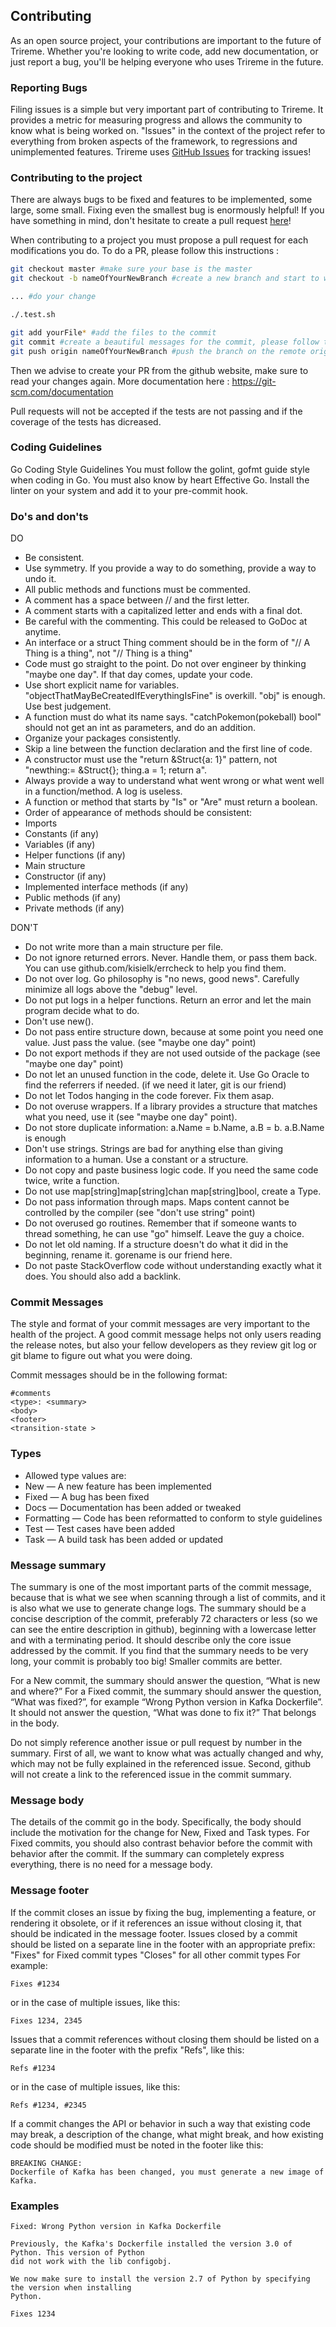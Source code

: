 Contributing
------------

As an open source project, your contributions are important to the future of Trireme. Whether you're looking to write code, add new documentation, or just report a bug, you'll be helping everyone who uses Trireme in the future.

### Reporting Bugs

Filing issues is a simple but very important part of contributing to Trireme. It provides a metric for measuring progress and allows the community to know what is being worked on. "Issues" in the context of the project refer to everything from broken aspects of the framework, to regressions and unimplemented features. Trireme uses [GitHub Issues](https://github.com/aporeto-inc/trireme/issues) for tracking issues!

### Contributing to the project

There are always bugs to be fixed and features to be implemented, some large, some small. Fixing even the smallest bug is enormously helpful! If you have something in mind, don't hesitate to create a pull request [here](https://github.com/aporeto-inc/trireme/pulls)!

When contributing to a project you must propose a pull request for each modifications you do.
To do a PR, please follow this instructions :

```bash
git checkout master #make sure your base is the master
git checkout -b nameOfYourNewBranch #create a new branch and start to work locally on this branch

... #do your change

./.test.sh

git add yourFile* #add the files to the commit
git commit #create a beautiful messages for the commit, please follow the guideline below
git push origin nameOfYourNewBranch #push the branch on the remote origin
```

Then we advise to create your PR from the github website, make sure to read your changes again.
More documentation here : https://git-scm.com/documentation

Pull requests will not be accepted if the tests are not passing and if the coverage of the tests has dicreased.

### Coding Guidelines

Go Coding Style Guidelines
You must follow the golint, gofmt guide style when coding in Go. You must also know by heart Effective Go.
Install the linter on your system and add it to your pre-commit hook.

### Do's and don'ts

DO
* Be consistent.
* Use symmetry. If you provide a way to do something, provide a way to undo it.
* All public methods and functions must be commented.
* A comment has a space between // and the first letter.
* A comment starts with a capitalized letter and ends with a final dot.
* Be careful with the commenting. This could be released to GoDoc at anytime.
* An interface or a struct Thing comment should be in the form of "// A Thing is a thing", not "// Thing is a thing"
* Code must go straight to the point. Do not over engineer by thinking "maybe one day". If that day comes, update your code.
* Use short explicit name for variables. "objectThatMayBeCreatedIfEverythingIsFine" is overkill. "obj" is enough. Use best judgement.
* A function must do what its name says. "catchPokemon(pokeball) bool" should not get an int as parameters, and do an addition.
* Organize your packages consistently.
* Skip a line between the function declaration and the first line of code.
* A constructor must use the "return &Struct{a: 1}" pattern, not "newthing:= &Struct{}; thing.a = 1; return a".
* Always provide a way to understand what went wrong or what went well in a function/method. A log is useless.
* A function or method that starts by "Is" or "Are" must return a boolean.
* Order of appearance of methods should be consistent:
* Imports
* Constants (if any)
* Variables (if any)
* Helper functions (if any)
* Main structure
* Constructor (if any)
* Implemented interface methods (if any)
* Public methods (if any)
* Private methods (if any)

DON'T

* Do not write more than a main structure per file.
* Do not ignore returned errors. Never. Handle them, or pass them back. You can use github.com/kisielk/errcheck to help you find them.
* Do not over log. Go philosophy is "no news, good news". Carefully minimize all logs above the "debug" level.
* Do not put logs in a helper functions. Return an error and let the main program decide what to do.
* Don't use new().
* Do not pass entire structure down, because at some point you need one value. Just pass the value. (see "maybe one day" point)
* Do not export methods if they are not used outside of the package (see "maybe one day" point)
* Do not let an unused function in the code, delete it. Use Go Oracle to find the referrers if needed. (if we need it later, git is our friend)
* Do not let Todos hanging in the code forever. Fix them asap.
* Do not overuse wrappers. If a library provides a structure that matches what you need, use it  (see "maybe one day" point).
* Do not store duplicate information: a.Name = b.Name, a.B = b. a.B.Name is enough
* Don't use strings. Strings are bad for anything else than giving information to a human. Use a constant or a structure.
* Do not copy and paste business logic code. If you need the same code twice, write a function.
* Do not use map[string]map[string]chan map[string]bool, create a Type.
* Do not pass information through maps. Maps content cannot be controlled by the compiler (see "don't use string" point)
* Do not overused go routines. Remember that if someone wants to thread something, he can use "go" himself. Leave the guy a choice.
* Do not let old naming. If a structure doesn't do what it did in the beginning, rename it. gorename is our friend here.
* Do not paste StackOverflow code without understanding exactly what it does. You should also add a backlink.

### Commit Messages

The style and format of your commit messages are very important to the health of the project. A good commit message helps not only users reading the release notes, but also your fellow developers as they review git log or git blame to figure out what you were doing.

Commit messages should be in the following format:

```
#comments
<type>: <summary>
<body>
<footer>
<transition-state >
```

### Types

* Allowed type values are:
* New — A new feature has been implemented
* Fixed — A bug has been fixed
* Docs — Documentation has been added or tweaked
* Formatting — Code has been reformatted to conform to style guidelines
* Test — Test cases have been added
* Task — A build task has been added or updated

### Message summary

The summary is one of the most important parts of the commit message, because that is what we see when scanning through a list of commits, and it is also what we use to generate change logs.
The summary should be a concise description of the commit, preferably 72 characters or less (so we can see the entire description in github), beginning with a lowercase letter and with a terminating period. It should describe only the core issue addressed by the commit. If you find that the summary needs to be very long, your commit is probably too big! Smaller commits are better.

For a New commit, the summary should answer the question, “What is new and where?” For a Fixed commit, the summary should answer the question, “What was fixed?”, for example “Wrong Python version in Kafka Dockerfile”. It should not answer the question, “What was done to fix it?” That belongs in the body.

Do not simply reference another issue or pull request by number in the summary. First of all, we want to know what was actually changed and why, which may not be fully explained in the referenced issue. Second, github will not create a link to the referenced issue in the commit summary.

### Message body

The details of the commit go in the body. Specifically, the body should include the motivation for the change for New, Fixed and Task types. For Fixed commits, you should also contrast behavior before the commit with behavior after the commit.
If the summary can completely express everything, there is no need for a message body.

### Message footer

If the commit closes an issue by fixing the bug, implementing a feature, or rendering it obsolete, or if it references an issue without closing it, that should be indicated in the message footer.
Issues closed by a commit should be listed on a separate line in the footer with an appropriate prefix:
"Fixes" for Fixed commit types
"Closes" for all other commit types
For example:

```
Fixes #1234
```

or in the case of multiple issues, like this:

```
Fixes 1234, 2345
```

Issues that a commit references without closing them should be listed on a separate line in the footer with the prefix "Refs", like this:

```
Refs #1234
```

or in the case of multiple issues, like this:

```
Refs #1234, #2345
```

If a commit changes the API or behavior in such a way that existing code may break, a description of the change, what might break, and how existing code should be modified must be noted in the footer like this:

```
BREAKING CHANGE:
Dockerfile of Kafka has been changed, you must generate a new image of Kafka.
```

### Examples

```
Fixed: Wrong Python version in Kafka Dockerfile

Previously, the Kafka's Dockerfile installed the version 3.0 of Python. This version of Python
did not work with the lib configobj.

We now make sure to install the version 2.7 of Python by specifying the version when installing
Python.

Fixes 1234
```
